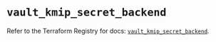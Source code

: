 # `vault_kmip_secret_backend`

Refer to the Terraform Registry for docs: [`vault_kmip_secret_backend`](https://registry.terraform.io/providers/hashicorp/vault/3.24.0/docs/resources/kmip_secret_backend).
